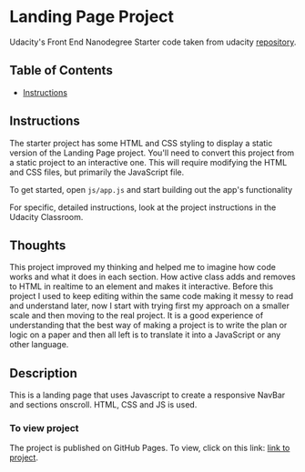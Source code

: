 # Landing Page Project
Udacity's Front End Nanodegree
Starter code taken from udacity [repository](https://github.com/udacity/fend/tree/refresh-2019/projects/landing-page).

## Table of Contents

* [Instructions](#instructions)

## Instructions

The starter project has some HTML and CSS styling to display a static version of the Landing Page project. You'll need to convert this project from a static project to an interactive one. This will require modifying the HTML and CSS files, but primarily the JavaScript file.

To get started, open `js/app.js` and start building out the app's functionality

For specific, detailed instructions, look at the project instructions in the Udacity Classroom.


## Thoughts

This project improved my thinking and helped me to imagine how code works and what it does in each section. How active class adds and removes to HTML in realtime to an element and makes it interactive. 
Before this project I used to keep editing within the same code making it messy to read and understand later, now I start with trying first my approach on a smaller scale and then moving to the real project.
It is a good experience of understanding that the best way of making a project is to write the plan or logic on a paper and then all left is to translate it into a JavaScript or any other language.

## Description

This is a  landing page that uses Javascript to create a responsive  NavBar and sections onscroll. HTML, CSS and JS is used.

### To view project

The project is published on GitHub Pages. To view, click on this link: [link to project](https://github.com/lanagasparyan?tab=repositories).
